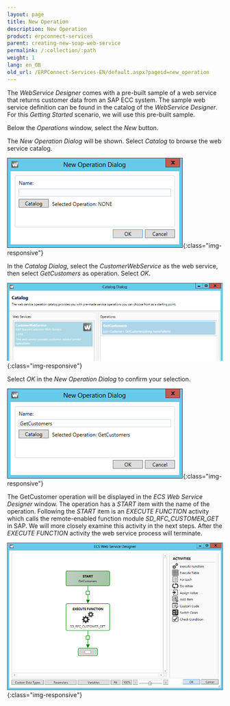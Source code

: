 ```yaml
---
layout: page
title: New Operation
description: New Operation
product: erpconnect-services
parent: creating-new-soap-web-service
permalink: /:collection/:path
weight: 1
lang: en_GB
old_url: /ERPConnect-Services-EN/default.aspx?pageid=new_operation
---
```


The *WebService Designer* comes with a pre-built sample of a web service that returns customer data from an SAP ECC system.
The sample web service definition can be found in the catalog of the *WebService Designer*.
For this *Getting Started* scenario, we will use this pre-built sample.

Below the *Operations* window, select the *New* button.

The *New Operation Dialog* will be shown.
Select *Catalog* to browse the web service catalog.

![WSD-NewOperationDialog](/img/content/WSD-NewOperationDialog.PNG){:class="img-responsive"}

            

In the *Catalog Dialog*, select the *CustomerWebService* as the web service, then select *GetCustomers* as operation.
Select *OK*.

![WSD-CatalogDialog](/img/content/WSD-CatalogDialog.PNG){:class="img-responsive"}
             
            
    
Select *OK* in the *New Operation Dialog* to confirm your selection.
            
![WSD-NewOperationGetCustomer](/img/content/WSD-NewOperationGetCustomer.PNG){:class="img-responsive"}
       
            

The GetCustomer operation will be displayed in the *ECS Web Service Designer* window.
The operation has a *START* item with the name of the operation.
Following the *START* item is an *EXECUTE FUNCTION* activity which calls the remote-enabled function module *SD_RFC_CUSTOMER_GET* in SAP.
We will more closely examine this activity in the next steps.
After the *EXECUTE FUNCTION* activity the web service process will terminate.

![WSD-WebServiceDesigner1](/img/content/WSD-WebServiceDesigner1.PNG){:class="img-responsive"}